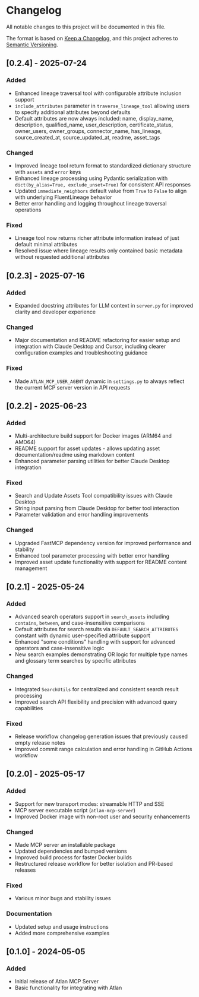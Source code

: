 # Changelog

All notable changes to this project will be documented in this file.

The format is based on [Keep a Changelog](https://keepachangelog.com/en/1.1.0/),
and this project adheres to [Semantic Versioning](https://semver.org/spec/v2.0.0.html).

## [0.2.4] - 2025-07-24

### Added
- Enhanced lineage traversal tool with configurable attribute inclusion support
- `include_attributes` parameter in `traverse_lineage_tool` allowing users to specify additional attributes beyond defaults
- Default attributes are now always included: name, display_name, description, qualified_name, user_description, certificate_status, owner_users, owner_groups, connector_name, has_lineage, source_created_at, source_updated_at, readme, asset_tags

### Changed
- Improved lineage tool return format to standardized dictionary structure with `assets` and `error` keys
- Enhanced lineage processing using Pydantic serialization with `dict(by_alias=True, exclude_unset=True)` for consistent API responses
- Updated `immediate_neighbors` default value from `True` to `False` to align with underlying FluentLineage behavior
- Better error handling and logging throughout lineage traversal operations

### Fixed
- Lineage tool now returns richer attribute information instead of just default minimal attributes
- Resolved issue where lineage results only contained basic metadata without requested additional attributes

## [0.2.3] - 2025-07-16

### Added
- Expanded docstring attributes for LLM context in `server.py` for improved clarity and developer experience

### Changed
- Major documentation and README refactoring for easier setup and integration with Claude Desktop and Cursor, including clearer configuration examples and troubleshooting guidance

### Fixed
- Made `ATLAN_MCP_USER_AGENT` dynamic in `settings.py` to always reflect the current MCP server version in API requests

## [0.2.2] - 2025-06-23

### Added
- Multi-architecture build support for Docker images (ARM64 and AMD64)
- README support for asset updates - allows updating asset documentation/readme using markdown content
- Enhanced parameter parsing utilities for better Claude Desktop integration

### Fixed
- Search and Update Assets Tool compatibility issues with Claude Desktop
- String input parsing from Claude Desktop for better tool interaction
- Parameter validation and error handling improvements

### Changed
- Upgraded FastMCP dependency version for improved performance and stability
- Enhanced tool parameter processing with better error handling
- Improved asset update functionality with support for README content management

## [0.2.1] - 2025-05-24

### Added
- Advanced search operators support in `search_assets` including `contains`, `between`, and case-insensitive comparisons
- Default attributes for search results via `DEFAULT_SEARCH_ATTRIBUTES` constant with dynamic user-specified attribute support
- Enhanced "some conditions" handling with support for advanced operators and case-insensitive logic
- New search examples demonstrating OR logic for multiple type names and glossary term searches by specific attributes

### Changed
- Integrated `SearchUtils` for centralized and consistent search result processing
- Improved search API flexibility and precision with advanced query capabilities

### Fixed
- Release workflow changelog generation issues that previously caused empty release notes
- Improved commit range calculation and error handling in GitHub Actions workflow

## [0.2.0] - 2025-05-17

### Added
- Support for new transport modes: streamable HTTP and SSE
- MCP server executable script (`atlan-mcp-server`)
- Improved Docker image with non-root user and security enhancements

### Changed
- Made MCP server an installable package
- Updated dependencies and bumped versions
- Improved build process for faster Docker builds
- Restructured release workflow for better isolation and PR-based releases

### Fixed
- Various minor bugs and stability issues

### Documentation
- Updated setup and usage instructions
- Added more comprehensive examples


## [0.1.0] - 2024-05-05

### Added
- Initial release of Atlan MCP Server
- Basic functionality for integrating with Atlan
